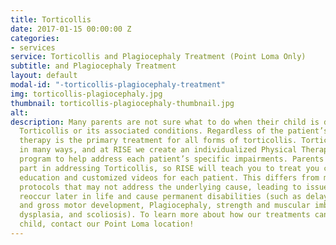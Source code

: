 ```yaml
---
title: Torticollis
date: 2017-01-15 00:00:00 Z
categories:
- services
service: Torticollis and Plagiocephaly Treatment (Point Loma Only)
subtitle: and Plagiocephaly Treatment
layout: default
modal-id: "-torticollis-plagiocephaly-treatment"
img: torticollis-plagiocephaly.jpg
thumbnail: torticollis-plagiocephaly-thumbnail.jpg
alt: 
description: Many parents are not sure what to do when their child is diagnosed with
  Torticollis or its associated conditions. Regardless of the patient’s age, physical
  therapy is the primary treatment for all forms of torticollis. Torticollis can present
  in many ways, and at RISE we create an individualized Physical Therapy treatment
  program to help address each patient’s specific impairments. Parents play a big
  part in addressing Torticollis, so RISE will teach you to treat you child with thorough
  education and customized videos for each patient. This differs from many “cookie-cutter”
  protocols that may not address the underlying cause, leading to issues that can
  reoccur later in life and cause permanent disabilities (such as delayed milestones
  and gross motor development, Plagiocephaly, strength and muscular imbalances, hip
  dysplasia, and scoliosis). To learn more about how our treatments can help your
  child, contact our Point Loma location!
---
```


